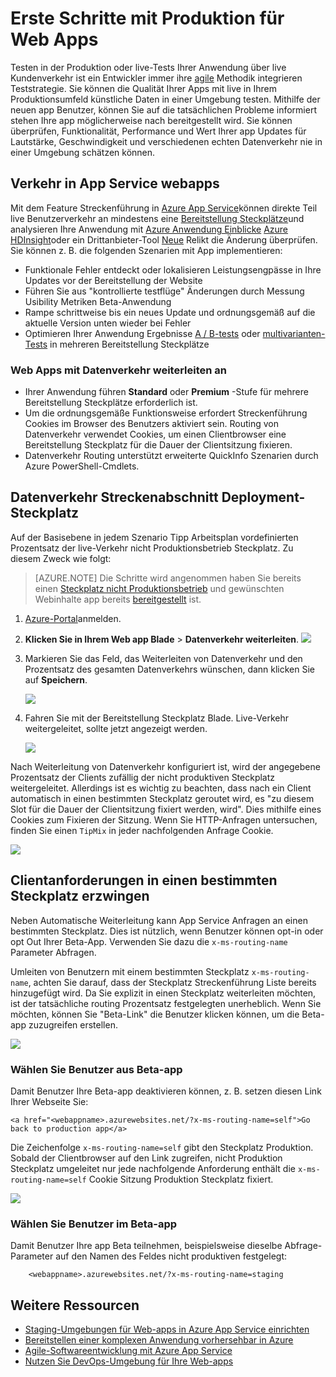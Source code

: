 <properties
    pageTitle="Erste Schritte mit Produktion für Web Apps"
    description="Lernen Sie den Test in Produktion (TiP) Funktion in Azure App Service Web Apps."
    services="app-service\web"
    documentationCenter=""
    authors="cephalin"
    manager="wpickett"
    editor=""/>

<tags
    ms.service="app-service-web"
    ms.workload="web"
    ms.tgt_pltfrm="na"
    ms.devlang="na"
    ms.topic="article"
    ms.date="01/13/2016"
    ms.author="cephalin"/>

# <a name="get-started-with-test-in-production-for-web-apps"></a>Erste Schritte mit Produktion für Web Apps

Testen in der Produktion oder live-Tests Ihrer Anwendung über live Kundenverkehr ist ein Entwickler immer ihre [agile](https://en.wikipedia.org/wiki/Agile_software_development) Methodik integrieren Teststrategie. Sie können die Qualität Ihrer Apps mit live in Ihrem Produktionsumfeld künstliche Daten in einer Umgebung testen. Mithilfe der neuen app Benutzer, können Sie auf die tatsächlichen Probleme informiert stehen Ihre app möglicherweise nach bereitgestellt wird. Sie können überprüfen, Funktionalität, Performance und Wert Ihrer app Updates für Lautstärke, Geschwindigkeit und verschiedenen echten Datenverkehr nie in einer Umgebung schätzen können.

## <a name="traffic-routing-in-app-service-web-apps"></a>Verkehr in App Service webapps

Mit dem Feature Streckenführung in [Azure App Service](http://go.microsoft.com/fwlink/?LinkId=529714)können direkte Teil live Benutzerverkehr an mindestens eine [Bereitstellung Steckplätze](web-sites-staged-publishing.md)und analysieren Ihre Anwendung mit [Azure Anwendung Einblicke](/services/application-insights/) [Azure HDInsight](/services/hdinsight/)oder ein Drittanbieter-Tool [Neue](/marketplace/partners/newrelic/newrelic/) Relikt die Änderung überprüfen. Sie können z. B. die folgenden Szenarien mit App implementieren:

- Funktionale Fehler entdeckt oder lokalisieren Leistungsengpässe in Ihre Updates vor der Bereitstellung der Website
- Führen Sie aus "kontrollierte testflüge" Änderungen durch Messung Usibility Metriken Beta-Anwendung
- Rampe schrittweise bis ein neues Update und ordnungsgemäß auf die aktuelle Version unten wieder bei Fehler 
- Optimieren Ihrer Anwendung Ergebnisse [A / B-tests](https://en.wikipedia.org/wiki/A/B_testing) oder [multivarianten-Tests](https://en.wikipedia.org/wiki/Multivariate_testing_in_marketing) in mehreren Bereitstellung Steckplätze

### <a name="requirements-for-using-traffic-routing-in-web-apps"></a>Web Apps mit Datenverkehr weiterleiten an

- Ihrer Anwendung führen **Standard** oder **Premium** -Stufe für mehrere Bereitstellung Steckplätze erforderlich ist.
- Um die ordnungsgemäße Funktionsweise erfordert Streckenführung Cookies im Browser des Benutzers aktiviert sein. Routing von Datenverkehr verwendet Cookies, um einen Clientbrowser eine Bereitstellung Steckplatz für die Dauer der Clientsitzung fixieren.
- Datenverkehr Routing unterstützt erweiterte QuickInfo Szenarien durch Azure PowerShell-Cmdlets.

## <a name="route-traffic-segment-to-a-deployment-slot"></a>Datenverkehr Streckenabschnitt Deployment-Steckplatz

Auf der Basisebene in jedem Szenario Tipp Arbeitsplan vordefinierten Prozentsatz der live-Verkehr nicht Produktionsbetrieb Steckplatz. Zu diesem Zweck wie folgt:

>[AZURE.NOTE] Die Schritte wird angenommen haben Sie bereits einen [Steckplatz nicht Produktionsbetrieb](web-sites-staged-publishing.md) und gewünschten Webinhalte app bereits [bereitgestellt](web-sites-deploy.md) ist.

1. [Azure-Portal](https://portal.azure.com/)anmelden.
2. **Klicken Sie in Ihrem Web app Blade** > **Datenverkehr weiterleiten**.
  ![](./media/app-service-web-test-in-production/01-traffic-routing.png)
3. Markieren Sie das Feld, das Weiterleiten von Datenverkehr und den Prozentsatz des gesamten Datenverkehrs wünschen, dann klicken Sie auf **Speichern**.

    ![](./media/app-service-web-test-in-production/02-select-slot.png)

4. Fahren Sie mit der Bereitstellung Steckplatz Blade. Live-Verkehr weitergeleitet, sollte jetzt angezeigt werden.

    ![](./media/app-service-web-test-in-production/03-traffic-routed.png)

Nach Weiterleitung von Datenverkehr konfiguriert ist, wird der angegebene Prozentsatz der Clients zufällig der nicht produktiven Steckplatz weitergeleitet. Allerdings ist es wichtig zu beachten, dass nach ein Client automatisch in einen bestimmten Steckplatz geroutet wird, es "zu diesem Slot für die Dauer der Clientsitzung fixiert werden, wird". Dies mithilfe eines Cookies zum Fixieren der Sitzung. Wenn Sie HTTP-Anfragen untersuchen, finden Sie einen `TipMix` in jeder nachfolgenden Anfrage Cookie.

![](./media/app-service-web-test-in-production/04-tip-cookie.png)

## <a name="force-client-requests-to-a-specific-slot"></a>Clientanforderungen in einen bestimmten Steckplatz erzwingen

Neben Automatische Weiterleitung kann App Service Anfragen an einen bestimmten Steckplatz. Dies ist nützlich, wenn Benutzer können opt-in oder opt Out Ihrer Beta-App. Verwenden Sie dazu die `x-ms-routing-name` Parameter Abfragen.

Umleiten von Benutzern mit einem bestimmten Steckplatz `x-ms-routing-name`, achten Sie darauf, dass der Steckplatz Streckenführung Liste bereits hinzugefügt wird. Da Sie explizit in einen Steckplatz weiterleiten möchten, ist der tatsächliche routing Prozentsatz festgelegten unerheblich. Wenn Sie möchten, können Sie "Beta-Link" die Benutzer klicken können, um die Beta-app zuzugreifen erstellen.

![](./media/app-service-web-test-in-production/06-enable-x-ms-routing-name.png)

### <a name="opt-users-out-of-beta-app"></a>Wählen Sie Benutzer aus Beta-app

Damit Benutzer Ihre Beta-app deaktivieren können, z. B. setzen diesen Link Ihrer Webseite Sie:

    <a href="<webappname>.azurewebsites.net/?x-ms-routing-name=self">Go back to production app</a>

Die Zeichenfolge `x-ms-routing-name=self` gibt den Steckplatz Produktion. Sobald der Clientbrowser auf den Link zugreifen, nicht Produktion Steckplatz umgeleitet nur jede nachfolgende Anforderung enthält die `x-ms-routing-name=self` Cookie Sitzung Produktion Steckplatz fixiert.

![](./media/app-service-web-test-in-production/05-access-production-slot.png)

### <a name="opt-users-in-to-beta-app"></a>Wählen Sie Benutzer im Beta-app

Damit Benutzer Ihre app Beta teilnehmen, beispielsweise dieselbe Abfrage-Parameter auf den Namen des Feldes nicht produktiven festgelegt:

        <webappname>.azurewebsites.net/?x-ms-routing-name=staging

## <a name="more-resources"></a>Weitere Ressourcen ##

-   [Staging-Umgebungen für Web-apps in Azure App Service einrichten](web-sites-staged-publishing.md)
-   [Bereitstellen einer komplexen Anwendung vorhersehbar in Azure](app-service-deploy-complex-application-predictably.md)
-   [Agile-Softwareentwicklung mit Azure App Service](app-service-agile-software-development.md)
-   [Nutzen Sie DevOps-Umgebung für Ihre Web-apps](app-service-web-staged-publishing-realworld-scenarios.md)